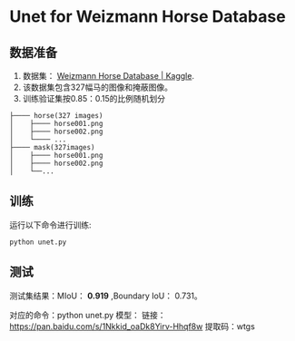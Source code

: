 # Unet for Weizmann Horse Database

## 数据准备

1. 数据集： [Weizmann Horse Database | Kaggle](https://www.kaggle.com/datasets/ztaihong/weizmann-horse-database/metadata).
2. 该数据集包含327幅马的图像和掩蔽图像。
3. 训练验证集按0.85：0.15的比例随机划分

````
├──── horse(327 images)
│    ├──── horse001.png
│    ├──── horse002.png
│    └──── ...
├──── mask(327images)
│    ├──── horse001.png
│    ├──── horse002.png
│    └──...
````


## 训练

运行以下命令进行训练:

    python unet.py


## 测试 ##

测试集结果：MIoU： **0.919**  ,Boundary IoU： 0.731。


对应的命令：python unet.py
模型：
链接：https://pan.baidu.com/s/1Nkkid_oaDk8Yirv-Hhqf8w 
提取码：wtgs

